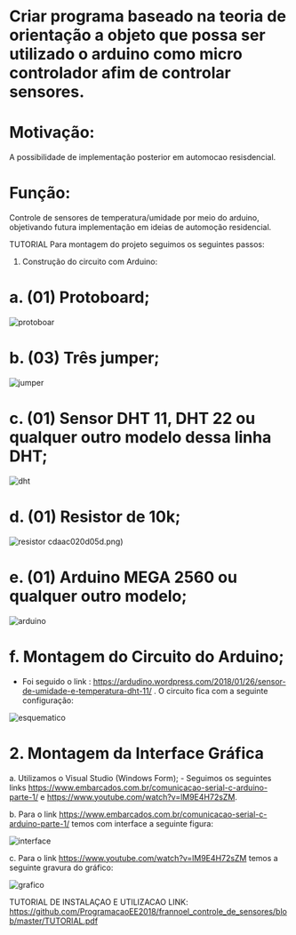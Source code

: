 
# Criar programa baseado na teoria de orientação a objeto que possa ser utilizado o arduino como micro controlador afim de controlar sensores.

# Motivação:
A possibilidade de implementação posterior em automocao resisdencial.

# Função: 
Controle de sensores de temperatura/umidade por meio do arduino, objetivando futura implementação em ideias de automoção residencial. 

TUTORIAL
Para montagem do projeto seguimos os seguintes passos:
1.	Construção do circuito com Arduino:
# a.	(01) Protoboard;

![protoboar](https://user-images.githubusercontent.com/37376018/40452260-a69721f0-5eb7-11e8-847f-75ead636ed19.jpg)

# b.	(03) Três jumper;

![jumper](https://user-images.githubusercontent.com/37376018/40452240-95889e20-5eb7-11e8-9f05-80f738bc9925.png)
 
# c.	(01) Sensor DHT 11, DHT 22 ou qualquer outro modelo dessa linha DHT;

![dht](https://user-images.githubusercontent.com/37376018/40452680-0de554c0-5eb9-11e8-80b9-e55c8499e6c3.png)

# d.	(01) Resistor de 10k;

![resistor](https://user-images.githubusercontent.com/37376018/40452416-1c75d3a8-5eb8-11e8-8865-7bf561d34f75.jpg)
cdaac020d05d.png)

# e.	(01) Arduino MEGA 2560 ou qualquer outro modelo;
 
![arduino](https://user-images.githubusercontent.com/37376018/40452304-cc3f9c98-5eb7-11e8-9154-c1e8076edfec.png)

# f.	Montagem do Circuito do Arduino;
- Foi seguido o link : https://ardudino.wordpress.com/2018/01/26/sensor-de-umidade-e-temperatura-dht-11/ . O circuito fica com a seguinte configuração:

![esquematico](https://user-images.githubusercontent.com/37376018/40452319-d92e5aa2-5eb7-11e8-9b6f-dc53a7692988.png)

# 2. Montagem da Interface Gráfica

a. Utilizamos o Visual Studio (Windows Form);
    - Seguimos os seguintes links https://www.embarcados.com.br/comunicacao-serial-c-arduino-parte-1/ e https://www.youtube.com/watch?v=lM9E4H72sZM.

b. Para o link https://www.embarcados.com.br/comunicacao-serial-c-arduino-parte-1/ temos com interface a seguinte figura:

![interface](https://user-images.githubusercontent.com/37376018/40452356-f36b3dae-5eb7-11e8-9497-1bc929e09dd4.png)
 
c. Para o link https://www.youtube.com/watch?v=lM9E4H72sZM temos  a seguinte gravura do gráfico:

![grafico](https://user-images.githubusercontent.com/37376018/40452374-fe22c488-5eb7-11e8-9e63-c52c5b6d24c9.png)

TUTORIAL DE INSTALAÇAO E UTILIZACAO
 LINK: https://github.com/ProgramacaoEE2018/frannoel_controle_de_sensores/blob/master/TUTORIAL.pdf
